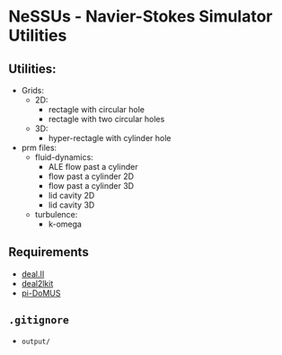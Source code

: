 NeSSUs - Navier-Stokes Simulator Utilities
==========================================

Utilities:
----------
- Grids:
  - 2D:
    - rectagle with circular hole
    - rectagle with two circular holes
  - 3D:
    - hyper-rectagle with cylinder hole
- prm files:
  - fluid-dynamics:
    - ALE flow past a cylinder
    - flow past a cylinder 2D
    - flow past a cylinder 3D
    - lid cavity 2D
    - lid cavity 3D
  - turbulence:
    - k-omega



Requirements
------------

- [deal.II](https://github.com/dealii/dealii.git)
- [deal2lkit](https://github.com/mathLab/deal2lkit.git)
- [pi-DoMUS](https://github.com/mathLab/pi-DoMUS)

`.gitignore`
------------

- `output/`
